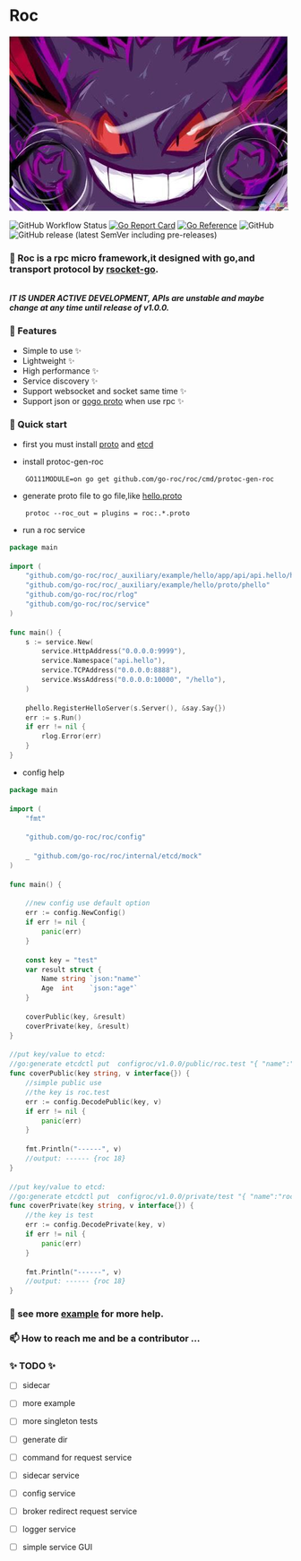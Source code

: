 # Roc

![logo](https://github.com/go-roc/roc/blob/master/_auxiliary/imgs/logo.jpg)

![GitHub Workflow Status](https://github.com/rsocket/rsocket-go/workflows/Go/badge.svg)
[![Go Report Card](https://goreportcard.com/badge/github.com/go-roc/roc)](https://goreportcard.com/report/github.com/go-roc/roc)
[![Go Reference](https://pkg.go.dev/badge/roc.svg)](https://pkg.go.dev/github.com/go-roc/roc)
![GitHub](https://img.shields.io/github/license/go-roc/roc?logo=rsocket)
![GitHub release (latest SemVer including pre-releases)](https://img.shields.io/github/v/release/go-roc/roc?include_prereleases)

### 👋 Roc is a rpc micro framework,it designed with go,and transport protocol by [rsocket-go](https://github.com/rsocket/rsocket-go).

<br>***IT IS UNDER ACTIVE DEVELOPMENT, APIs are unstable and maybe change at any time until release of v1.0.0.***

### 👀 Features

- Simple to use ✨
- Lightweight ✨
- High performance ✨
- Service discovery ✨
- Support websocket and socket same time ✨
- Support json or [gogo proto](https://github.com/gogo/protobuf) when use rpc ✨

### 🌱 Quick start

- first you must install [proto](https://github.com/gogo/protobuf) and [etcd](https://github.com/etcd-io/etcd)

- install protoc-gen-roc

```shell
    GO111MODULE=on go get github.com/go-roc/roc/cmd/protoc-gen-roc
```

- generate proto file to go file,like [hello.proto](https://roc/_auxiliary/example/tutorials/proto/pbhello.proto)

```shell
    protoc --roc_out = plugins = roc:.*.proto
```

- run a roc service

```go
package main

import (
    "github.com/go-roc/roc/_auxiliary/example/hello/app/api/api.hello/hello"
    "github.com/go-roc/roc/_auxiliary/example/hello/proto/phello"
    "github.com/go-roc/roc/rlog"
    "github.com/go-roc/roc/service"
)

func main() {
    s := service.New(
        service.HttpAddress("0.0.0.0:9999"),
        service.Namespace("api.hello"),
        service.TCPAddress("0.0.0.0:8888"),
        service.WssAddress("0.0.0.0:10000", "/hello"),
    )

    phello.RegisterHelloServer(s.Server(), &say.Say{})
    err := s.Run()
    if err != nil {
        rlog.Error(err)
    }
}
```

- config help

```go
package main

import (
    "fmt"

    "github.com/go-roc/roc/config"

    _ "github.com/go-roc/roc/internal/etcd/mock"
)

func main() {

    //new config use default option
    err := config.NewConfig()
    if err != nil {
        panic(err)
    }

    const key = "test"
    var result struct {
        Name string `json:"name"`
        Age  int    `json:"age"`
    }

    coverPublic(key, &result)
    coverPrivate(key, &result)
}

//put key/value to etcd:
//go:generate etcdctl put  configroc/v1.0.0/public/roc.test "{ "name":"roc", "age":18 }"
func coverPublic(key string, v interface{}) {
    //simple public use
    //the key is roc.test
    err := config.DecodePublic(key, v)
    if err != nil {
        panic(err)
    }

    fmt.Println("------", v)
    //output: ------ {roc 18}
}

//put key/value to etcd:
//go:generate etcdctl put  configroc/v1.0.0/private/test "{ "name":"roc", "age":18 }"
func coverPrivate(key string, v interface{}) {
    //the key is test
    err := config.DecodePrivate(key, v)
    if err != nil {
        panic(err)
    }

    fmt.Println("------", v)
    //output: ------ {roc 18}
}

```

### 💞️ see more [example](https://github.com/go-roc/roc/tree/master/_auxiliary/example) for more help.

### 📫 How to reach me and be a contributor ...

### ✨ TODO ✨

- [ ] sidecar
- [ ] more example
- [ ] more singleton tests
- [ ] generate dir
- [ ] command for request service
- [ ] sidecar service
- [ ] config service
- [ ] broker redirect request service
- [ ] logger service
- [ ] simple service GUI



